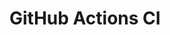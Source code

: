 # GitHub Actions CI






















































































































































































































































































































































































































































































































































































































































































































































































































































































































































































































































































































































































































































































































































































































































































































































































































































































































































































































































































































































































































































































































































































































































































